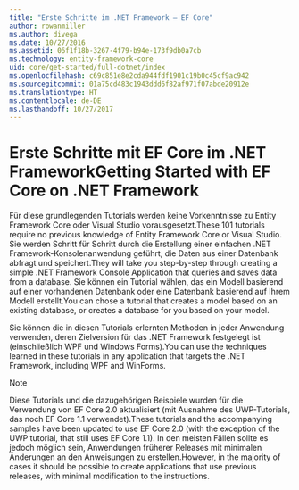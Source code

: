 ```yaml
---
title: "Erste Schritte im .NET Framework – EF Core"
author: rowanmiller
ms.author: divega
ms.date: 10/27/2016
ms.assetid: 06f1f18b-3267-4f79-b94e-173f9db0a7cb
ms.technology: entity-framework-core
uid: core/get-started/full-dotnet/index
ms.openlocfilehash: c69c851e8e2cda944fdf1901c19b0c45cf9ac942
ms.sourcegitcommit: 01a75cd483c1943ddd6f82af971f07abde20912e
ms.translationtype: HT
ms.contentlocale: de-DE
ms.lasthandoff: 10/27/2017
---
```

# <a name="getting-started-with-ef-core-on-net-framework"></a><span data-ttu-id="2bf2a-102">Erste Schritte mit EF Core im .NET Framework</span><span class="sxs-lookup"><span data-stu-id="2bf2a-102">Getting Started with EF Core on .NET Framework</span></span>

<span data-ttu-id="2bf2a-103">Für diese grundlegenden Tutorials werden keine Vorkenntnisse zu Entity Framework Core oder Visual Studio vorausgesetzt.</span><span class="sxs-lookup"><span data-stu-id="2bf2a-103">These 101 tutorials require no previous knowledge of Entity Framework Core or Visual Studio.</span></span> <span data-ttu-id="2bf2a-104">Sie werden Schritt für Schritt durch die Erstellung einer einfachen .NET Framework-Konsolenanwendung geführt, die Daten aus einer Datenbank abfragt und speichert.</span><span class="sxs-lookup"><span data-stu-id="2bf2a-104">They will take you step-by-step through creating a simple .NET Framework Console Application that queries and saves data from a database.</span></span> <span data-ttu-id="2bf2a-105">Sie können ein Tutorial wählen, das ein Modell basierend auf einer vorhandenen Datenbank oder eine Datenbank basierend auf Ihrem Modell erstellt.</span><span class="sxs-lookup"><span data-stu-id="2bf2a-105">You can chose a tutorial that creates a model based on an existing database, or creates a database for you based on your model.</span></span>

<span data-ttu-id="2bf2a-106">Sie können die in diesen Tutorials erlernten Methoden in jeder Anwendung verwenden, deren Zielversion für das .NET Framework festgelegt ist (einschließlich WPF und Windows Forms).</span><span class="sxs-lookup"><span data-stu-id="2bf2a-106">You can use the techniques learned in these tutorials in any application that targets the .NET Framework, including WPF and WinForms.</span></span>

> [!NOTE]  
> <span data-ttu-id="2bf2a-107">Diese Tutorials und die dazugehörigen Beispiele wurden für die Verwendung von EF Core 2.0 aktualisiert (mit Ausnahme des UWP-Tutorials, das noch EF Core 1.1 verwendet).</span><span class="sxs-lookup"><span data-stu-id="2bf2a-107">These tutorials and the accompanying samples have been updated to use EF Core 2.0 (with the exception of the UWP tutorial, that still uses EF Core 1.1).</span></span> <span data-ttu-id="2bf2a-108">In den meisten Fällen sollte es jedoch möglich sein, Anwendungen früherer Releases mit minimalen Änderungen an den Anweisungen zu erstellen.</span><span class="sxs-lookup"><span data-stu-id="2bf2a-108">However, in the majority of cases it should be possible to create applications that use previous releases, with minimal modification to the instructions.</span></span>
